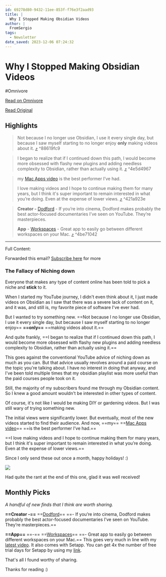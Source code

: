 ```yaml
---
id: 69278d80-9432-11ee-853f-f76e3f2aad93
title: |
  Why I Stopped Making Obsidian Videos
author: |
  FromSergio
tags:
  - Newsletter
date_saved: 2023-12-06 07:24:32
---
```


# Why I Stopped Making Obsidian Videos
#Omnivore

[Read on Omnivore](https://omnivore.app/me/why-i-stopped-making-obsidian-videos-18c3f16413f)

[Read Original](https://fromsergio.substack.com/p/why-i-stopped-making-obsidian-videos)

## Highlights

> Not because I no longer use Obsidian, I use it every single day, but because I saw myself starting to no longer enjoy **only** making videos about it. [⤴️](https://omnivore.app/me/why-i-stopped-making-obsidian-videos-18c3f16413f#88619fc9-6b94-40cb-9e66-09529f3fe1c8)  ^88619fc9

> I began to realize that if I continued down this path, I would become more obsessed with flashy new plugins and adding needless complexity to Obsidian, rather than actually using it. [⤴️](https://omnivore.app/me/why-i-stopped-making-obsidian-videos-18c3f16413f#4e5d4967-0486-4b88-9fd7-a96e7d45d862)  ^4e5d4967

> my [Mac Apps video](https://substack.com/redirect/1ae15d9b-4159-4031-8278-e59cfc963ca0?j=eyJ1IjoiMnkycXRhIn0.nuzIT9a4BeQSNYg8gdQVbZ5ZSwrFjuJ7f2hzSpwFB-Y) is the best performer I’ve had.
> 
> I love making videos and I hope to continue making them for many years, but I think it's super important to remain interested in what you’re doing. Even at the expense of lower views. [⤴️](https://omnivore.app/me/why-i-stopped-making-obsidian-videos-18c3f16413f#421a923e-352f-4379-9d0d-cd5aa2195be2)  ^421a923e

> **Creator -** [Dodford](https://substack.com/redirect/8b10034f-ff84-4ac5-8b8b-675dd11ddef8?j=eyJ1IjoiMnkycXRhIn0.nuzIT9a4BeQSNYg8gdQVbZ5ZSwrFjuJ7f2hzSpwFB-Y) \- If you’re into cinema, Dodford makes probably the best actor-focused documentaries I’ve seen on YouTube. They’re masterpieces.
> 
> **App** \- [Workspaces](https://substack.com/redirect/78deb04e-4f81-4676-b656-111b00fa3107?j=eyJ1IjoiMnkycXRhIn0.nuzIT9a4BeQSNYg8gdQVbZ5ZSwrFjuJ7f2hzSpwFB-Y) \- Great app to easily go between different workspaces on your Mac. [⤴️](https://omnivore.app/me/why-i-stopped-making-obsidian-videos-18c3f16413f#4be71042-14a9-43d5-a21a-b10d136cd2e2)  ^4be71042


--- 

Full Content: 

Forwarded this email? [Subscribe here](https://substack.com/redirect/2/eyJlIjoiaHR0cHM6Ly9mcm9tc2VyZ2lvLnN1YnN0YWNrLmNvbS9zdWJzY3JpYmU%5FdXRtX3NvdXJjZT1lbWFpbCZ1dG1fY2FtcGFpZ249ZW1haWwtc3Vic2NyaWJlJnI9MnkycXRhJm5leHQ9aHR0cHMlM0ElMkYlMkZmcm9tc2VyZ2lvLnN1YnN0YWNrLmNvbSUyRnAlMkZ3aHktaS1zdG9wcGVkLW1ha2luZy1vYnNpZGlhbi12aWRlb3MiLCJwIjoxMzk0NjkwMjAsInMiOjEyNzEzNzAsImYiOnRydWUsInUiOjE3ODE2NzM1OCwiaWF0IjoxNzAxODY1NDY3LCJleHAiOjE3MDQ0NTc0NjcsImlzcyI6InB1Yi0wIiwic3ViIjoibGluay1yZWRpcmVjdCJ9.hyAO8jG5WbMgTSRoY-F--uVsA8AgUe8ecdLzvcy1P%5Fw?) for more

### The Fallacy of Niching down

Everyone that makes any type of content online has been told to pick a niche and **stick** to it.

When I started my YouTube journey, I didn't even think about it, I just made videos on Obsidian as I saw that there was a severe lack of content on it, and it was, and still is, my favorite piece of software I've ever had. 

But I wanted to try something new. ==Not because I no longer use Obsidian, I use it every single day, but because I saw myself starting to no longer enjoy== **==only==** ==making videos about it.== 

And quite frankly, ==I began to realize that if I continued down this path, I would become more obsessed with flashy new plugins and adding needless complexity to Obsidian, rather than actually using it.== 

This goes against the conventional YouTube advice of niching down as much as you can. But that advice usually revolves around a paid course on the topic you're talking about. I have no interest in doing that anyway, and I've been told multiple times that my obsidian playlist was more useful than the paid courses people took on it.

Still, the majority of my subscribers found me through my Obsidian content. So I knew a good amount wouldn't be interested in other types of content.

Of course, it's not like I would be making DIY or gardening videos. But I was still wary of trying something new. 

The initial views were significantly lower. But eventually, most of the new videos started to find their audience. And now, ==my== ==[Mac Apps video](https://substack.com/redirect/1ae15d9b-4159-4031-8278-e59cfc963ca0?j=eyJ1IjoiMnkycXRhIn0.nuzIT9a4BeQSNYg8gdQVbZ5ZSwrFjuJ7f2hzSpwFB-Y)== ==is the best performer I’ve had.==

==I love making videos and I hope to continue making them for many years, but I think it's super important to remain interested in what you’re doing. Even at the expense of lower views.== 

Since I only send these out once a month, happy holidays! :)

[![](https://proxy-prod.omnivore-image-cache.app/0x0,scZBLlMydwAmQt8o7Bs4p7iihuFDK6G6_SJkhzF8ylAE/https://substackcdn.com/image/youtube/w_550,c_limit/l_youtube_play_qyqt8q,w_120/PPITG-6fR5s)](https://substack.com/redirect/27154406-9aaa-4192-90e3-2bffc01d35c0?j=eyJ1IjoiMnkycXRhIn0.nuzIT9a4BeQSNYg8gdQVbZ5ZSwrFjuJ7f2hzSpwFB-Y)

Had quite the rant at the end of this one, glad it was well received!

## Monthly Picks

_A handful of new finds that I think are worth sharing._ 

**==Creator -==** ==[Dodford](https://substack.com/redirect/8b10034f-ff84-4ac5-8b8b-675dd11ddef8?j=eyJ1IjoiMnkycXRhIn0.nuzIT9a4BeQSNYg8gdQVbZ5ZSwrFjuJ7f2hzSpwFB-Y)== ==- If you’re into cinema, Dodford makes probably the best actor-focused documentaries I’ve seen on YouTube. They’re masterpieces.==

**==App==** ==-== ==[Workspaces](https://substack.com/redirect/78deb04e-4f81-4676-b656-111b00fa3107?j=eyJ1IjoiMnkycXRhIn0.nuzIT9a4BeQSNYg8gdQVbZ5ZSwrFjuJ7f2hzSpwFB-Y)== ==- Great app to easily go between different workspaces on your Mac.== This goes very much in line with my [latest video](https://substack.com/redirect/b1551af2-9f91-4d9a-924c-b375641bedeb?j=eyJ1IjoiMnkycXRhIn0.nuzIT9a4BeQSNYg8gdQVbZ5ZSwrFjuJ7f2hzSpwFB-Y). It also comes with Setapp. You can get 4x the number of free trial days for Setapp by using my [link](https://substack.com/redirect/f8168c66-7da0-45e4-a700-12f95e4be482?j=eyJ1IjoiMnkycXRhIn0.nuzIT9a4BeQSNYg8gdQVbZ5ZSwrFjuJ7f2hzSpwFB-Y).

That's all I found worthy of sharing.

Thanks for reading :)
